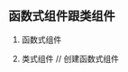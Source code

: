 ## 函数式组件跟类组件
1. 函数式组件
<script type="text/babel">
    // 创建函数式组件
    function MyComponent() {
    console.log(this); // 此处的this是undefined 因为babel之后启用了严格模式
    return (
        <h2>我是函数式的组件[适用于简单的组件]</h2>
    )
    }
    ReactDOM.render(<MyComponent />, document.getElementById("test"));
</script>
<!-- 
执行了ReactDOM.render(<MyComponent/>.......之后，发生了什么?
    1.React解析组件标签,找到了MyComponent组件。
    ⒉发现组件是使用函数定义的，随后调用该函数，将返回的虚拟DOM转为真实DOA，随后呈现在页面中。
-->

2. 类式组件
// 创建函数式组件
<script type="text/babel">
class MyComponent extends React.Component{
        render() {
        // render是放在哪里的? = 类[MyComponent]的原型对象上,供实例使用
        console.log("render中的this: ", this);
        // render中的this是谁呢 ---> MyComponent的实例对象 <==>  MyComponent组件实例对象
        // 一说组件实例对象就是类式组件
        return (
            <h2>我是类式的组[适用于复杂类型的组件]</h2>
        )
    }
}
ReactDOM.render(<MyComponent />, document.getElementById("test"));
</script>
<!-- 
执行了ReactDOM.render(<MyComponent/>.......之后，发生了什么?
1.React解析组件标签,找到了MyComponent组件。
⒉发现组件是使用类定义的，随后new出来该类的实例，并通过实例调用原型上的render方法
3. 将render返回的虚拟DOM渲染成真实的DOM
-->